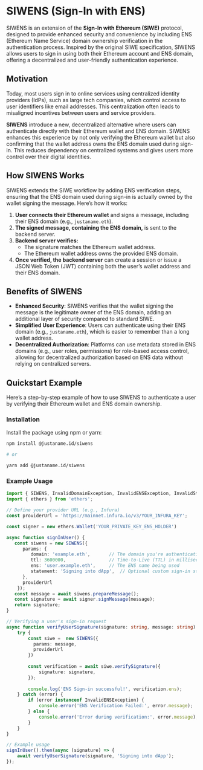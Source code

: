 # SIWENS (Sign-In with ENS)

SIWENS is an extension of the **Sign-In with Ethereum (SIWE)** protocol, designed to provide enhanced security and convenience by including ENS (Ethereum Name Service) domain ownership verification in the authentication process. Inspired by the original SIWE specification, SIWENS allows users to sign in using both their Ethereum account and ENS domain, offering a decentralized and user-friendly authentication experience.

## Motivation

Today, most users sign in to online services using centralized identity providers (IdPs), such as large tech companies, which control access to user identifiers like email addresses. This centralization often leads to misaligned incentives between users and service providers.

**SIWENS** introduce a new, decentralized alternative where users can authenticate directly with their Ethereum wallet and ENS domain. SIWENS enhances this experience by not only verifying the Ethereum wallet but also confirming that the wallet address owns the ENS domain used during sign-in. This reduces dependency on centralized systems and gives users more control over their digital identities.

## How SIWENS Works

SIWENS extends the SIWE workflow by adding ENS verification steps, ensuring that the ENS domain used during sign-in is actually owned by the wallet signing the message. Here’s how it works:

1. **User connects their Ethereum wallet** and signs a message, including their ENS domain (e.g., `justaname.eth`).
2. **The signed message, containing the ENS domain,** is sent to the backend server.
3. **Backend server verifies:**
    - The signature matches the Ethereum wallet address.
    - The Ethereum wallet address owns the provided ENS domain.
4. **Once verified, the backend server** can create a session or issue a JSON Web Token (JWT) containing both the user’s wallet address and their ENS domain.

## Benefits of SIWENS

- **Enhanced Security**: SIWENS verifies that the wallet signing the message is the legitimate owner of the ENS domain, adding an additional layer of security compared to standard SIWE.
- **Simplified User Experience**: Users can authenticate using their ENS domain (e.g., `justaname.eth`), which is easier to remember than a long wallet address.
- **Decentralized Authorization**: Platforms can use metadata stored in ENS domains (e.g., user roles, permissions) for role-based access control, allowing for decentralized authorization based on ENS data without relying on centralized servers.

## Quickstart Example

Here’s a step-by-step example of how to use SIWENS to authenticate a user by verifying their Ethereum wallet and ENS domain ownership.

### Installation

Install the package using npm or yarn:

```bash
npm install @justaname.id/siwens

# or

yarn add @justaname.id/siwens
```

### Example Usage
```typescript
import { SIWENS, InvalidDomainException, InvalidENSException, InvalidStatementException, InvalidTimeException } f, InvalidDomainException, InvalidENSException, InvalidStatementException, InvalidTimeException } from '@justaname.id/siwens';rom '@justaname.id/siwens';
import { ethers } from 'ethers';

// Define your provider URL (e.g., Infura)
const providerUrl = 'https://mainnet.infura.io/v3/YOUR_INFURA_KEY';

const signer = new ethers.Wallet('YOUR_PRIVATE_KEY_ENS_HOLDER')

async function signInUser() {
   const siwens = new SIWENS({
      params: {
         domain: 'example.eth',       // The domain you're authenticating for
         ttl: 3600000,                // Time-to-Live (TTL) in milliseconds (1 hour)
         ens: 'user.example.eth',     // The ENS name being used
         statement: 'Signing into dApp',  // Optional custom sign-in statement
      },
      providerUrl
    });
   const message = await siwens.prepareMessage();
   const signature = await signer.signMessage(message);
   return signature;
}

// Verifying a user's sign-in request
async function verifyUserSignature(signature: string, message: string) {
    try {
        const siwe =  new SIWENS({
          params: message,
          providerUrl
        })
       
        const verification = await siwe.verifySignature({ 
            signature: signature,
        });
        
        console.log('ENS Sign-in successful!', verification.ens);
    } catch (error) {
        if (error instanceof InvalidENSException) {
            console.error('ENS Verification Failed:', error.message);
        } else {
            console.error('Error during verification:', error.message);
        }
    }
}

// Example usage
signInUser().then(async (signature) => {
    await verifyUserSignature(signature, 'Signing into dApp');
});
```